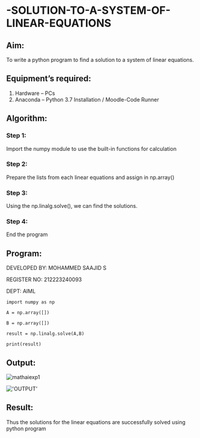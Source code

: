 # -SOLUTION-TO-A-SYSTEM-OF-LINEAR-EQUATIONS
## Aim:
To write a python program to find a solution to a system of linear equations.
## Equipment’s required:
1. 	Hardware – PCs
2. 	Anaconda – Python 3.7 Installation / Moodle-Code Runner
## Algorithm:
### Step 1: 
Import the numpy module to use the built-in functions for calculation
### Step 2: 
Prepare the lists from each linear equations and assign in np.array()
### Step 3: 
Using the np.linalg.solve(), we can find the solutions.
### Step 4: 
End the program
## Program:
DEVELOPED BY: MOHAMMED SAAJID S

REGISTER NO: 212223240093

DEPT: AIML

```
import numpy as np

A = np.array([])

B = np.array([])

result = np.linalg.solve(A,B)

print(result)
```

## Output:

![mathaiexp1](https://github.com/Confusion7/-SOLUTION-TO-A-SYSTEM-OF-LINEAR-EQUATIONS/assets/141727149/d614b670-fe2d-4e96-b973-776bfeb34406)

!['OUTPUT'](/)


## Result: 
Thus the solutions for the linear equations are successfully solved using python program

